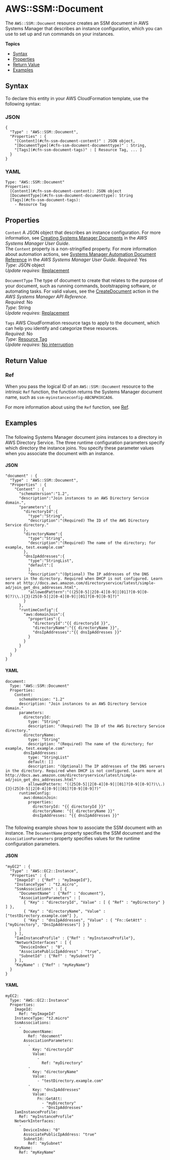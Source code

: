 # AWS::SSM::Document<a name="aws-resource-ssm-document"></a>

The `AWS::SSM::Document` resource creates an SSM document in AWS Systems Manager that describes an instance configuration, which you can use to set up and run commands on your instances\.

**Topics**
+ [Syntax](#aws-resource-ssm-document-syntax)
+ [Properties](#w4ab1c21c10d207c16b9)
+ [Return Value](#w4ab1c21c10d207c16c11)
+ [Examples](#w4ab1c21c10d207c16c13)

## Syntax<a name="aws-resource-ssm-document-syntax"></a>

To declare this entity in your AWS CloudFormation template, use the following syntax:

### JSON<a name="aws-resource-ssm-document-syntax.json"></a>

```
{
  "Type" : "AWS::SSM::Document",
  "Properties" : {
    "[Content](#cfn-ssm-document-content)" : JSON object,
    "[DocumentType](#cfn-ssm-document-documenttype)" : String,
    "[Tags](#cfn-ssm-document-tags)" : [ Resource Tag, ... ]
  }
}
```

### YAML<a name="aws-resource-ssm-document-syntax.yaml"></a>

```
Type: "AWS::SSM::Document"
Properties: 
  [Content](#cfn-ssm-document-content): JSON object
  [DocumentType](#cfn-ssm-document-documenttype): String
  [Tags](#cfn-ssm-document-tags):
    - Resource Tag
```

## Properties<a name="w4ab1c21c10d207c16b9"></a>

`Content`  <a name="cfn-ssm-document-content"></a>
A JSON object that describes an instance configuration\. For more information, see [Creating Systems Manager Documents](https://docs.aws.amazon.com/AWSEC2/latest/DeveloperGuide/create-ssm-doc.html) in the *AWS Systems Manager User Guide*\.  
The `Content` property is a non\-stringified property\. For more information about automation actions, see [Systems Manager Automation Document Reference](https://docs.aws.amazon.com/systems-manager/latest/userguide/sysman-ami-actions.html) in the *AWS Systems Manager User Guide*\.
*Required*: Yes  
*Type*: JSON object  
*Update requires*: [Replacement](using-cfn-updating-stacks-update-behaviors.md#update-replacement)

`DocumentType`  <a name="cfn-ssm-document-documenttype"></a>
The type of document to create that relates to the purpose of your document, such as running commands, bootstrapping software, or automating tasks\. For valid values, see the [CreateDocument](https://docs.aws.amazon.com/systems-manager/latest/APIReference/API_CreateDocument.html) action in the *AWS Systems Manager API Reference*\.  
*Required*: No  
*Type*: String  
*Update requires*: [Replacement](using-cfn-updating-stacks-update-behaviors.md#update-replacement)

`Tags`  <a name="cfn-ssm-document-tags"></a>
AWS CloudFormation resource tags to apply to the document, which can help you identify and categorize these resources\.   
*Required*: No  
*Type*: [Resource Tag](aws-properties-resource-tags.md)  
*Update requires*: [No interruption](using-cfn-updating-stacks-update-behaviors.md#update-no-interrupt)

## Return Value<a name="w4ab1c21c10d207c16c11"></a>

### Ref<a name="w4ab1c21c10d207c16c11b3"></a>

When you pass the logical ID of an `AWS::SSM::Document` resource to the intrinsic `Ref` function, the function returns the Systems Manager document name, such as `ssm-myinstanceconfig-ABCNPH3XCAO6`\.

For more information about using the `Ref` function, see [Ref](intrinsic-function-reference-ref.md)\.

## Examples<a name="w4ab1c21c10d207c16c13"></a>

### <a name="w4ab1c21c10d207c16c13b3"></a>

The following Systems Manager document joins instances to a directory in AWS Directory Service\. The three runtime configuration parameters specify which directory the instance joins\. You specify these parameter values when you associate the document with an instance\.

#### JSON<a name="aws-resource-ssm-document-example.json"></a>

```
"document" : {
  "Type" : "AWS::SSM::Document",
  "Properties" : {
    "Content" : {
      "schemaVersion":"1.2",
      "description":"Join instances to an AWS Directory Service domain.",
      "parameters":{
        "directoryId":{
          "type":"String",
          "description":"(Required) The ID of the AWS Directory Service directory."
        },
        "directoryName":{
          "type":"String",
          "description":"(Required) The name of the directory; for example, test.example.com"
        },
        "dnsIpAddresses":{
          "type":"StringList",
          "default":[
          ],
          "description":"(Optional) The IP addresses of the DNS servers in the directory. Required when DHCP is not configured. Learn more at http://docs.aws.amazon.com/directoryservice/latest/simple-ad/join_get_dns_addresses.html",
          "allowedPattern":"((25[0-5]|2[0-4][0-9]|[01]?[0-9][0-9]?)\\.){3}(25[0-5]|2[0-4][0-9]|[01]?[0-9][0-9]?)"
        }
      },
      "runtimeConfig":{
        "aws:domainJoin":{
          "properties":{
            "directoryId":"{{ directoryId }}",
            "directoryName":"{{ directoryName }}",
            "dnsIpAddresses":"{{ dnsIpAddresses }}"
          }
        }
      }
    }
  }
}
```

#### YAML<a name="aws-resource-ssm-document-example.yaml"></a>

```
document: 
  Type: "AWS::SSM::Document"
  Properties: 
    Content: 
      schemaVersion: "1.2"
      description: "Join instances to an AWS Directory Service domain."
      parameters: 
        directoryId: 
          type: "String"
          description: "(Required) The ID of the AWS Directory Service directory."
        directoryName: 
          type: "String"
          description: "(Required) The name of the directory; for example, test.example.com"
        dnsIpAddresses: 
          type: "StringList"
          default: []
          description: "(Optional) The IP addresses of the DNS servers in the directory. Required when DHCP is not configured. Learn more at http://docs.aws.amazon.com/directoryservice/latest/simple-ad/join_get_dns_addresses.html"
          allowedPattern: "((25[0-5]|2[0-4][0-9]|[01]?[0-9][0-9]?)\\.){3}(25[0-5]|2[0-4][0-9]|[01]?[0-9][0-9]?)"
      runtimeConfig: 
        aws:domainJoin: 
          properties: 
            directoryId: "{{ directoryId }}"
            directoryName: "{{ directoryName }}"
            dnsIpAddresses: "{{ dnsIpAddresses }}"
```

### <a name="w4ab1c21c10d207c16c13b5"></a>

The following example shows how to associate the SSM document with an instance\. The `DocumentName` property specifies the SSM document and the `AssociationParameters` property specifies values for the runtime configuration parameters\.

#### JSON<a name="aws-resource-ssm-document-example2.json"></a>

```
"myEC2" : {
  "Type" : "AWS::EC2::Instance",
  "Properties" : {
    "ImageId" : {"Ref" : "myImageId"},
    "InstanceType" : "t2.micro",
    "SsmAssociations" : [ {
      "DocumentName" : {"Ref" : "document"},
      "AssociationParameters" : [
        { "Key" : "directoryId", "Value" : [ { "Ref" : "myDirectory" } ] },
        { "Key" : "directoryName", "Value" : ["testDirectory.example.com"] },
        { "Key" : "dnsIpAddresses", "Value" : { "Fn::GetAtt" : ["myDirectory", "DnsIpAddresses"] } }
      ]
    } ],
    "IamInstanceProfile" : {"Ref" : "myInstanceProfile"},
    "NetworkInterfaces" : [ {
      "DeviceIndex" : "0",
      "AssociatePublicIpAddress" : "true",
      "SubnetId" : {"Ref" : "mySubnet"}
    } ],
    "KeyName" : {"Ref" : "myKeyName"}
  }
}
```

#### YAML<a name="aws-resource-ssm-document-example2.yaml"></a>

```
myEC2: 
  Type: "AWS::EC2::Instance"
  Properties: 
    ImageId: 
      Ref: "myImageId"
    InstanceType: "t2.micro"
    SsmAssociations: 
      - 
        DocumentName: 
          Ref: "document"
        AssociationParameters: 
          - 
            Key: "directoryId"
            Value: 
              - 
                Ref: "myDirectory"
          - 
            Key: "directoryName"
            Value: 
              - "testDirectory.example.com"
          - 
            Key: "dnsIpAddresses"
            Value: 
              Fn::GetAtt: 
                - "myDirectory"
                - "DnsIpAddresses"
    IamInstanceProfile: 
      Ref: "myInstanceProfile"
    NetworkInterfaces: 
      - 
        DeviceIndex: "0"
        AssociatePublicIpAddress: "true"
        SubnetId: 
          Ref: "mySubnet"
    KeyName: 
      Ref: "myKeyName"
```